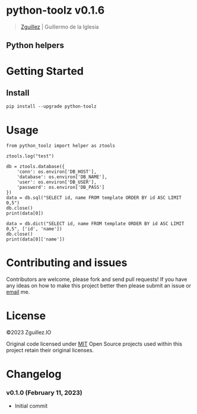# python-toolz v0.1.6

> [Zguillez](https://zguillez.io) | Guillermo de la Iglesia

## Python helpers

# Getting Started

## Install

```
pip install --upgrade python-toolz
```

# Usage

```
from python_toolz import helper as ztools

ztools.log("test")
```

```
db = ztools.database({
    'conn': os.environ['DB_HOST'],
    'database': os.environ['DB_NAME'],
    'user': os.environ['DB_USER'],
    'password': os.environ['DB_PASS']
})
data = db.sql("SELECT id, name FROM template ORDER BY id ASC LIMIT 0,5")
db.close()
print(data[0])
```

```
data = db.dict("SELECT id, name FROM template ORDER BY id ASC LIMIT 0,5", ['id', 'name'])
db.close()
print(data[0]['name'])
```

# Contributing and issues

Contributors are welcome, please fork and send pull requests! If you have any ideas on how to make this project better
then please submit an issue or [email](mailto:guillermo@delaiglesia.email) me.

# License

©2023 Zguillez.IO

Original code licensed under [MIT](https://en.wikipedia.org/wiki/MIT_License) Open Source projects used within this
project retain their original licenses.

# Changelog

### v0.1.0 (February 11, 2023)

* Initial commit
